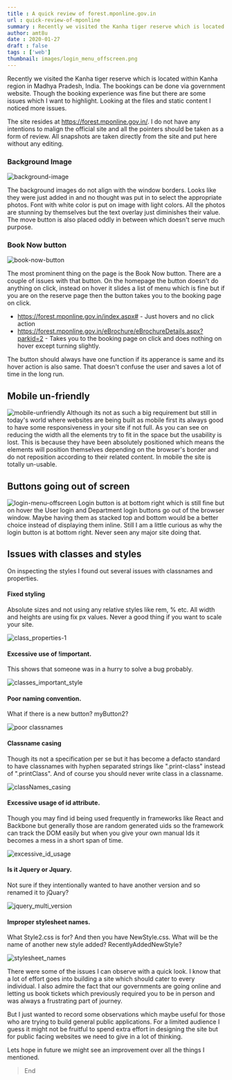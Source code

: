 ```yaml
---
title : A quick review of forest.mponline.gov.in
url : quick-review-of-mponline
summary : Recently we visited the Kanha tiger reserve which is located within Kanha region in Madhya Pradesh, India. The bookings can be done via government website.
author: amt8u
date : 2020-01-27
draft : false
tags : ['web']
thumbnail: images/login_menu_offscreen.png
---
```


Recently we visited the Kanha tiger reserve which is located within Kanha region in Madhya Pradesh, India. The bookings can be done via government website. Though the booking experience was fine but there are some issues which I want to highlight. Looking at the files and static content I noticed more issues. 

The site resides at https://forest.mponline.gov.in/. I do not have any intentions to malign the official site and all the pointers should be taken as a form of review. All snapshots are taken directly from the site and put here without any editing.

### Background Image
![background-image](images/background_images.png)

The background images do not align with the window borders. Looks like they were just added in and no thought was put in to select the appropriate photos. Font with white color is put on image with light colors. All the photos are stunning by themselves but the text overlay just diminishes their value. The move button is also placed oddly in between which doesn't serve much purpose. 

### Book Now button

![book-now-button](images/book_now_button.png)

The most prominent thing on the page is the Book Now button. There are a couple of issues with that button. On the homepage the button doesn't do anything on click, instead on hover it slides a list of menu which is fine but if you are on the reserve page then the button takes you to the booking page on click.

* https://forest.mponline.gov.in/index.aspx# - Just hovers and no click action
* https://forest.mponline.gov.in/eBrochure/eBrochureDetails.aspx?parkid=2 - Takes you to the booking page on click and does nothing on hover except turning slightly.

The button should always have one function if its apperance is same and its hover action is also same. That doesn't confuse the user and saves a lot of time in the long run.

## Mobile un-friendly
![mobile-unfriendly](images/InstantGif_2020.01.13-23.03_01.gif)
Although its not as such a big requirement but still in today's world where websites are being built as mobile first its always good to have some responsiveness in your site if not full. As you can see on reducing the width all the elements try to fit in the space but the usability is lost. This is because they have been absolutely positioned which means the elements will position themselves depending on the browser's border and do not reposition according to their related content. In mobile the site is totally un-usable. 

## Buttons going out of screen
![login-menu-offscreen](images/login_menu_offscreen.png)
Login button is at bottom right which is still fine but on hover the User login and Department login buttons go out of the browser window. Maybe having them as stacked top and bottom would be a better choice instead of displaying them inline. Still I am a little curious as why the login button is at bottom right. Never seen any major site doing that.

## Issues with classes and styles
On inspecting the styles I found out several issues with classnames and properties.

#### Fixed styling 
Absolute sizes and not using any relative styles like rem, % etc. All width and heights are using fix px values. Never a good thing if you want to scale your site.

![class_properties-1](images/class_properties-1.png)

#### Excessive use of !important. 
This shows that someone was in a hurry to solve a bug probably.

![classes_important_style](images/classes_important_style.png)

#### Poor naming convention. 
What if there is a new button? myButton2?

![poor classnames](images/classNames.png)

#### Classname casing
Though its not a specification per se but it has become a defacto standard to have classnames with hyphen separated strings like ".print-class" instead of ".printClass". And of course you should never write class in a classname.

![classNames_casing](images/classNames_casing.png)

#### Excessive usage of id attribute. 
Though you may find id being used frequently in frameworks like React and Backbone but generally those are random generated uids so the framework can track the DOM easily but when you give your own manual Ids it becomes a mess in a short span of time.

![excessive_id_usage](images/excessive_id_usage.png)

#### Is it Jquery or Jquary. 
Not sure if they intentionally wanted to have another version and so renamed it to jQuary?

![jquery_multi_version](images/jquery_multi_version.png)

#### Improper stylesheet names. 
What Style2.css is for? And then you have NewStyle.css. What will be the name of another new style added? RecentlyAddedNewStyle?

![stylesheet_names](images/stylesheet_names.png)

There were some of the issues I can observe with a quick look. I know that a lot of effort goes into building a site which should cater to every individual. I also admire the fact that our governments are going online and letting us book tickets which previously required you to be in person and was always a frustrating part of journey.

But I just wanted to record some observations which maybe useful for those who are trying to build general public applications. For a limited audience I guess it might not be fruitful to spend extra effort in designing the site but for public facing websites we need to give in a lot of thinking. 

Lets hope in future we might see an improvement over all the things I mentioned.

> End